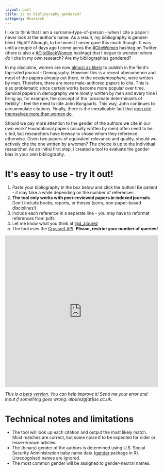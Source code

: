 ```yaml
---
layout: post
title: Is my bibliography gendered?
category: Research
---
```


I like to think that I am a surname-type-of-person - when I cite a paper I never look at the author's name. As a result, my bibliography is gender-blind. Right? 
Alhough, to be honest I never gave this much though. It was until a couple of days ago I come acros the [#CiteWomen](https://twitter.com/hashtag/citewomen) hashtag 
on Twitter (there is also a [#CiteBlackWomen](https://twitter.com/hashtag/citeblackwomen) hashtag) that I began to wonder: whom *do* I cite in my own research? 
Are my bibliographies gendered?

In my discipline, women are now [almost as likely](https://demotrends.org/2016/11/17/gendered-pattern-of-publication-in-demography/) 
to publish in the field's top-rated journal - Demography. However this is a recent phenomenon and most of the papers already out there, in the *academosphere*, 
were written by men. Therefore, there are more male-authored papers to cite. This is also problematic since certain works become more popular over time. 
Seminal papers in demography were mostly written by men and every time I bring up, for example, the concept of the 'proximate determinants of fertility' I feel 
the need to cite John Bongaarts. This way, John continues to accummulate citations. Finally, there is the inexplicable fact that 
[men cite themselves more than women do](https://www.nature.com/news/men-cite-themselves-more-than-women-do-1.20176). 

Should we pay more attention to the gender of the authors we cite in our own work? Foundational papers (usually written by men) often need to be cited, 
but researchers have leeway to chose whom they reference otherwise. Given two papers of equivalent relevance and quality, should we actively cite 
the one written by a women? The choice is up to the individual researcher. As an initial first step, I created a tool to evaluate the gender bias in your 
own bibliography.

# It's easy to use - try it out!

  1. Paste your bibliography in the box below and click the button! Be patient - it may take a while depending on the number of references
  2. **The tool only works with peer-reviewed papers in indexed journals**. Don't include books, reports, or theses (sorry, non-paper-based disciplines!)
  3. Include each reference in a separate line - you may have to reformat references from pdfs
  4. Let me know what you think at [@d_alburez](https://twitter.com/d_alburez)  
  5. The tool uses the [Crossref API](https://github.com/CrossRef/rest-api-doc). **Please, restrict your number of queries!**

<iframe width = "100%" height = "500px" seamless frameborder = "0" src="https://diego-alburez.shinyapps.io/gender_check/"></iframe>

*This is a [beta version](https://github.com/alburezg/gender_bibliography). You can help improve it! Send me your error and input if something goes wrong: 
alburezg[at]lse.ac.uk.*

# Technical notes and limitations

  - The tool will look up each citation and output the most likely match. Most matches are correct, but some noise if to be expected for older or lesser-known articles.
  - The (binary) gender of the authors is determined using U.S. Social Security Administration baby name data ([gender](https://www.r-project.org/nosvn/pandoc/gender.html) package in R). Unrecognised names are ignored.
  - The most common gender will be assigned to gender-neutral names.
